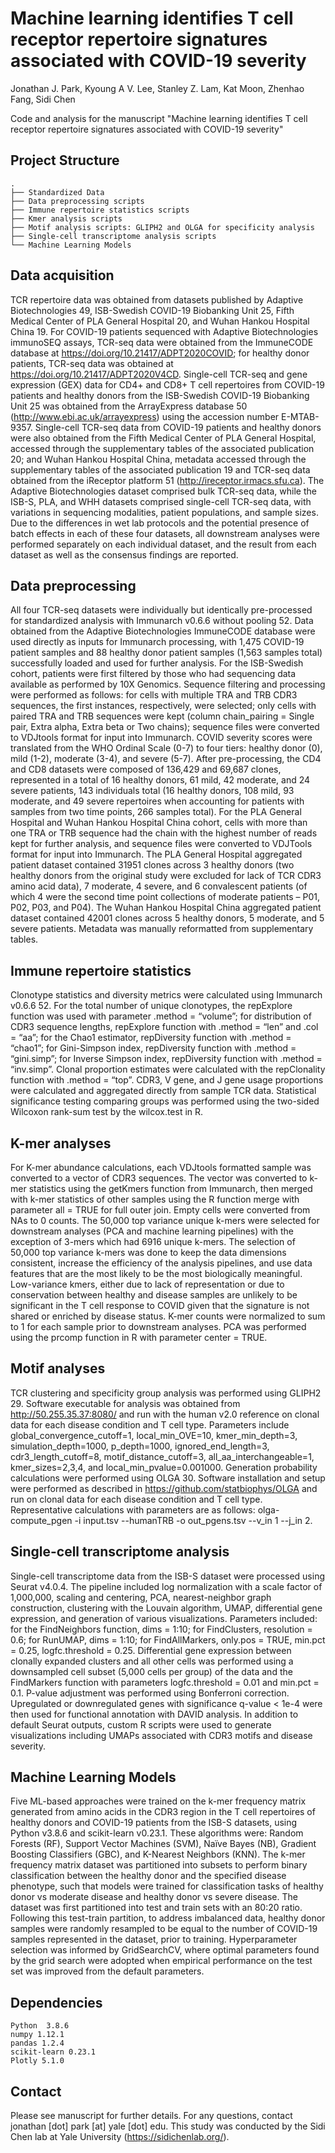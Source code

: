 # Machine learning identifies T cell receptor repertoire signatures associated with COVID-19 severity

Jonathan J. Park, Kyoung A V. Lee, Stanley Z. Lam, Kat Moon, Zhenhao Fang, Sidi Chen

Code and analysis for the manuscript "Machine learning identifies T cell receptor repertoire signatures associated with COVID-19 severity"

## Project Structure
```
.
├── Standardized Data
├── Data preprocessing scripts
├── Immune repertoire statistics scripts
├── Kmer analysis scripts
├── Motif analysis scripts: GLIPH2 and OLGA for specificity analysis
├── Single-cell transcriptome analysis scripts
└── Machine Learning Models

```
## Data acquisition

TCR repertoire data was obtained from datasets published by Adaptive Biotechnologies 49,  ISB-Swedish COVID-19 Biobanking Unit 25, Fifth Medical Center of PLA General Hospital 20, and Wuhan Hankou Hospital China 19. For COVID-19 patients sequenced with Adaptive Biotechnologies immunoSEQ assays, TCR-seq data were obtained from the ImmuneCODE database at https://doi.org/10.21417/ADPT2020COVID; for healthy donor patients, TCR-seq data was obtained at https://doi.org/10.21417/ADPT2020V4CD. Single-cell TCR-seq and gene expression (GEX) data for CD4+ and CD8+ T cell repertoires from COVID-19 patients and healthy donors from the ISB-Swedish COVID-19 Biobanking Unit 25 was obtained from the ArrayExpress database 50 (http://www.ebi.ac.uk/arrayexpress) using the accession number E-MTAB-9357. Single-cell TCR-seq data from COVID-19 patients and healthy donors were also obtained from the Fifth Medical Center of PLA General Hospital, accessed through the supplementary tables of the associated publication 20; and Wuhan Hankou Hospital China, metadata accessed through the supplementary tables of the associated publication 19 and TCR-seq data obtained from the iReceptor platform 51 (http://ireceptor.irmacs.sfu.ca). The Adaptive Biotechnologies dataset comprised bulk TCR-seq data, while the ISB-S, PLA, and WHH datasets comprised single-cell TCR-seq data, with variations in sequencing modalities, patient populations, and sample sizes. Due to the differences in wet lab protocols and the potential presence of batch effects in each of these four datasets, all downstream analyses were performed separately on each individual dataset, and the result from each dataset as well as the consensus findings are reported.

## Data preprocessing

All four TCR-seq datasets were individually but identically pre-processed for standardized analysis with Immunarch v0.6.6 without pooling 52. Data obtained from the Adaptive Biotechnologies ImmuneCODE database were used directly as inputs for Immunarch processing, with 1,475 COVID-19 patient samples and 88 healthy donor patient samples (1,563 samples total) successfully loaded and used for further analysis. For the ISB-Swedish cohort, patients were first filtered by those who had sequencing data available as performed by 10X Genomics. Sequence filtering and processing were performed as follows: for cells with multiple TRA and TRB CDR3 sequences, the first instances, respectively, were selected; only cells with paired TRA and TRB sequences were kept (column chain_pairing = Single pair, Extra alpha, Extra beta or Two chains); sequence files were converted to VDJtools format for input into Immunarch. COVID severity scores were translated from the WHO Ordinal Scale (0-7) to four tiers: healthy donor (0), mild (1-2), moderate (3-4), and severe (5-7). After pre-processing, the CD4 and CD8 datasets were composed of 136,429 and 69,687 clones, represented in a total of 16 healthy donors, 61 mild, 42 moderate, and 24 severe patients, 143 individuals total (16 healthy donors, 108 mild, 93 moderate, and 49 severe repertoires when accounting for patients with samples from two time points, 266 samples total). For the PLA General Hospital and Wuhan Hankou Hospital China cohort, cells with more than one TRA or TRB sequence had the chain with the highest number of reads kept for further analysis, and sequence files were converted to VDJTools format for input into Immunarch. The PLA General Hospital aggregated patient dataset contained 31951 clones across 3 healthy donors (two healthy donors from the original study were excluded for lack of TCR CDR3 amino acid data), 7 moderate, 4 severe, and 6 convalescent patients (of which 4 were the second time point collections of moderate patients – P01, P02, P03, and P04). The Wuhan Hankou Hospital China aggregated patient dataset contained 42001 clones across 5 healthy donors, 5 moderate, and 5 severe patients. Metadata was manually reformatted from supplementary tables.

## Immune repertoire statistics

Clonotype statistics and diversity metrics were calculated using Immunarch v0.6.6 52. For the total number of unique clonotypes, the repExplore function was used with parameter .method = “volume”; for distribution of CDR3 sequence lengths, repExplore function with .method = “len” and .col = “aa”; for the Chao1 estimator, repDiversity function with .method = “chao1”; for Gini-Simpson index, repDiversity function with .method = “gini.simp”; for Inverse Simpson index, repDiversity function with .method = “inv.simp”. Clonal proportion estimates were calculated with the repClonality function with .method = “top”. CDR3, V gene, and J gene usage proportions were calculated and aggregated directly from sample TCR data. Statistical significance testing comparing groups was performed using the two-sided Wilcoxon rank-sum test by the wilcox.test in R.

## K-mer analyses

For K-mer abundance calculations, each VDJtools formatted sample was converted to a vector of CDR3 sequences. The vector was converted to k-mer statistics using the getKmers function from Immunarch, then merged with k-mer statistics of other samples using the R function merge with parameter all = TRUE for full outer join. Empty cells were converted from NAs to 0 counts. The 50,000 top variance unique k-mers were selected for downstream analyses (PCA and machine learning pipelines) with the exception of 3-mers which had 6916 unique k-mers. The selection of 50,000 top variance k-mers was done to keep the data dimensions consistent, increase the efficiency of the analysis pipelines, and use data features that are the most likely to be the most biologically meaningful. Low-variance kmers, either due to lack of representation or due to conservation between healthy and disease samples are unlikely to be significant in the T cell response to COVID given that the signature is not shared or enriched by disease status. K-mer counts were normalized to sum to 1 for each sample prior to downstream analyses. PCA was performed using the prcomp function in R with parameter center = TRUE. 

## Motif analyses

TCR clustering and specificity group analysis was performed using GLIPH2 29. Software executable for analysis was obtained from http://50.255.35.37:8080/ and run with the human v2.0 reference on clonal data for each disease condition and T cell type. Parameters include global_convergence_cutoff=1, local_min_OVE=10, kmer_min_depth=3, simulation_depth=1000, p_depth=1000, ignored_end_length=3, cdr3_length_cutoff=8, motif_distance_cutoff=3, all_aa_interchangeable=1, kmer_sizes=2,3,4, and local_min_pvalue=0.001000. 
Generation probability calculations were performed using OLGA 30. Software installation and setup were performed as described in https://github.com/statbiophys/OLGA and run on clonal data for each disease condition and T cell type. Representative calculations with parameters are as follows: olga-compute_pgen -i input.tsv --humanTRB -o out_pgens.tsv --v_in 1 --j_in 2.

## Single-cell transcriptome analysis

Single-cell transcriptome data from the ISB-S dataset were processed using Seurat v4.0.4. The pipeline included log normalization with a scale factor of 1,000,000, scaling and centering, PCA, nearest-neighbor graph construction, clustering with the Louvain algorithm, UMAP, differential gene expression, and generation of various visualizations. Parameters included: for the FindNeighbors function, dims = 1:10; for FindClusters, resolution = 0.6; for RunUMAP, dims = 1:10; for FindAllMarkers, only.pos = TRUE, min.pct = 0.25, logfc.threshold = 0.25. Differential gene expression between clonally expanded clusters and all other cells was performed using a downsampled cell subset (5,000 cells per group) of the data and the FindMarkers function with parameters logfc.threshold = 0.01 and min.pct = 0.1. P-value adjustment was performed using Bonferroni correction. Upregulated or downregulated genes with significance q-value < 1e-4 were then used for functional annotation with DAVID analysis. In addition to default Seurat outputs, custom R scripts were used to generate visualizations including UMAPs associated with CDR3 motifs and disease severity.

## Machine Learning Models

Five ML-based approaches were trained on the k-mer frequency matrix generated from amino acids in the CDR3 region in the T cell repertoires of healthy donors and COVID-19 patients from the ISB-S datasets, using Python v3.8.6 and scikit-learn v0.23.1. These algorithms were: Random Forests (RF), Support Vector Machines (SVM), Naïve Bayes (NB), Gradient Boosting Classifiers (GBC), and K-Nearest Neighbors (KNN). The k-mer frequency matrix dataset was partitioned into subsets to perform binary classification between the healthy donor and the specified disease phenotype, such that models were trained for classification tasks of healthy donor vs moderate disease and healthy donor vs severe disease. The dataset was first partitioned into test and train sets with an 80:20 ratio. Following this test-train partition, to address imbalanced data, healthy donor samples were randomly resampled to be equal to the number of COVID-19 samples represented in the dataset, prior to training. Hyperparameter selection was informed by GridSearchCV, where optimal parameters found by the grid search were adopted when empirical performance on the test set was improved from the default parameters.


## Dependencies

```
Python  3.8.6
numpy 1.12.1
pandas 1.2.4
scikit-learn 0.23.1
Plotly 5.1.0
```

## Contact

Please see manuscript for further details. For any questions, contact jonathan [dot] park [at] yale [dot] edu.
This study was conducted by the Sidi Chen lab at Yale University (https://sidichenlab.org/).
